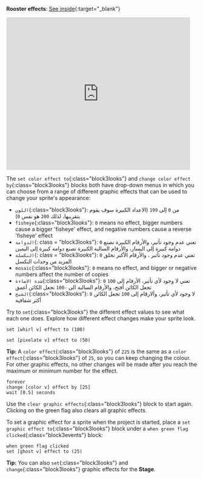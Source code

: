 **Rooster effects**: [See inside](https://scratch.mit.edu/projects/435730522/editor){:target="_blank"}

<div class="scratch-preview">
  <iframe allowtransparency="true" width="485" height="402" src="https://scratch.mit.edu/projects/embed/435730522/?autostart=false" frameborder="0"></iframe>
</div>

The `set color effect to`{:class="block3looks"} and `change color effect by`{:class="block3looks"} blocks both have drop-down menus in which you can choose from a range of different graphic effects that can be used to change your sprite's appearance:

+ `اللون`{:class="block3looks"}: من `0` إلى `199` (الاعداد الكبيرة سوف يقوم بتقريبها، لذلك `200` هو نفس `0`)
+ `fisheye`{:class="block3looks"}: `0` means no effect, bigger numbers cause a bigger 'fisheye' effect, and negative numbers cause a reverse 'fisheye' effect
+ `الدوامة`{: class = "block3looks"}: `0` تعني عدم وجود تأثير، والأرقام الكبيرة تصنع دوامة كبيرة إلى اليسار، والأرقام السالبة الكبيرة تصنع دوامة كبيرة إلى اليمين
+ `البكسلة`{: class = "block3looks"}: `0` تعني عدم وجود تأثير ، والأرقام الأكبر تخلق المزيد من وحدات البكسل
+ `mosaic`{:class="block3looks"}: `0` means no effect, and bigger or negative numbers affect the number of copies
+ `شدة الاضاءة`{:class="block3looks"}: `0` تعني لا وجود لأي تأثير، الأرقام إلى `100` تجعل الكائن أفتح، والأرقام السالبة الى `-100` تجعل الكائن أغمق
+ `الشبح`{:class="block3looks"}: `0` لا وجود لأي تأثير، وألارقام إلى `100` تجعل الكائن أكثر شفافية

Try to `set`{:class="block3looks"} the different effect values to see what each one does. Explore how different effect changes make your sprite look.

```blocks3
set [whirl v] effect to (100)

set [pixelate v] effect to (50)
```

**Tip:** A `color effect`{:class="block3looks"} of `225` is the same as a `color effect`{:class="block3looks"} of `25`, so you can keep changing the colour. For other graphic effects, no other changes will be made after you reach the maximum or minimum number for the effect.

```blocks3
forever
change [color v] effect by [25]
wait [0.5] seconds
```

Use the `clear graphic effects`{:class="block3looks"} block to start again. Clicking on the green flag also clears all graphic effects.

To set a graphic effect for a sprite when the project is started, place a `set graphic effect to`{:class="block3looks"} block under a `when green flag clicked`{:class="block3events"} block:

```blocks3
when green flag clicked
set [ghost v] effect to (25)
```

**Tip:** You can also `set`{:class="block3looks"} and `change`{:class="block3looks"} graphic effects for the **Stage**.
